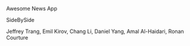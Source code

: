 Awesome News App

SideBySide

Jeffrey Trang, Emil Kirov, Chang Li, Daniel Yang, Amal Al-Haidari, Ronan Courture
